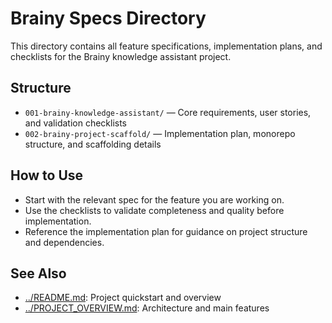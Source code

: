 # Brainy Specs Directory

This directory contains all feature specifications, implementation plans, and checklists for the Brainy knowledge assistant project.

## Structure
- `001-brainy-knowledge-assistant/` — Core requirements, user stories, and validation checklists
- `002-brainy-project-scaffold/` — Implementation plan, monorepo structure, and scaffolding details

## How to Use
- Start with the relevant spec for the feature you are working on.
- Use the checklists to validate completeness and quality before implementation.
- Reference the implementation plan for guidance on project structure and dependencies.

## See Also
- [../README.md](../README.md): Project quickstart and overview
- [../PROJECT_OVERVIEW.md](../PROJECT_OVERVIEW.md): Architecture and main features
